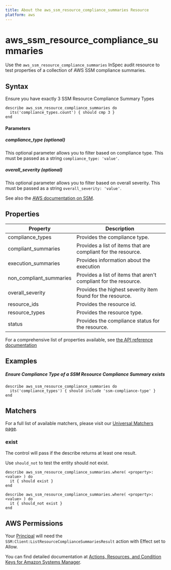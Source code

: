 ```yaml
---
title: About the aws_ssm_resource_compliance_summaries Resource
platform: aws
---
```


# aws\_ssm\_resource\_compliance\_summaries

Use the `aws_ssm_resource_compliance_summaries` InSpec audit resource to test properties of a collection of AWS SSM compliance summaries.

## Syntax

 Ensure you have exactly 3 SSM Resource Compliance Summary Types

    describe aws_ssm_resource_compliance_summaries do
      its('compliance_types.count') { should cmp 3 }
    end
    
#### Parameters

##### compliance_type _(optional)_

This optional parameter allows you to filter based on compliance type. This must be passed as a string `compliance_type: 'value'`.

##### overall_severity _(optional)_

This optional parameter allows you to filter based on overall severity. This must be passed as a string `overall_severity: 'value'`.

See also the [AWS documentation on SSM](https://docs.aws.amazon.com/systems-manager/?id=docs_gateway).

## Properties

|Property                     | Description|
| ---                         | --- |
|compliance_types             | Provides the compliance type. |
|compliant_summaries          | Provides a list of items that are compliant for the resource. |
|execution_summaries          | Provides information about the execution |
|non_compliant_summaries      | Provides a list of items that aren't compliant for the resource. |
|overall_severity             | Provides the highest severity item found for the resource. |
|resource_ids                 | Provides the resource id. |
|resource_types               | Provides the resource type. |
|status                       | Provides the compliance status for the resource. |

For a comprehensive list of properties available, see [the API reference documentation](https://docs.aws.amazon.com/systems-manager/latest/APIReference/API_ResourceComplianceSummaryItem.html)

## Examples

##### Ensure Compliance Type of a SSM Resource Compliance Summary exists
    describe aws_ssm_resource_compliance_summaries do
      its('compliance_types') { should include 'ssm-compliance-type' }
    end

## Matchers

For a full list of available matchers, please visit our [Universal Matchers page](https://www.inspec.io/docs/reference/matchers/).

### exist

The control will pass if the describe returns at least one result.

Use `should_not` to test the entity should not exist.

    describe aws_ssm_resource_compliance_summaries.where( <property>: <value> ) do
      it { should exist }
    end

    describe aws_ssm_resource_compliance_summaries.where( <property>: <value> ) do
      it { should_not exist }
    end

## AWS Permissions

Your [Principal](https://docs.aws.amazon.com/IAM/latest/UserGuide/intro-structure.html#intro-structure-principal) will need the `SSM:Client:ListResourceComplianceSummariesResult` action with Effect set to Allow.

You can find detailed documentation at [Actions, Resources, and Condition Keys for Amazon Systems Manager](https://docs.aws.amazon.com/IAM/latest/UserGuide/list_awssystemsmanager.html).